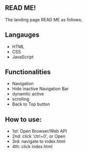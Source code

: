 ## READ ME!
The landing page READ ME as follows;

## Langauges

- HTML
- CSS
- JavaScript

## Functionalities

- Navigation
- Hide inactive Navigation Bar 
- dynamtic active
- scrolling
- Back to Top button

## How to use:

- 1st: Open Browser/Web API
- 2nd: click 'ctrl+0', or Open
- 3rd: navigate to index.html
- 4th: click index.html

